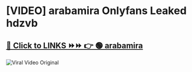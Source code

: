 
 # [VIDEO] arabamira Onlyfans Leaked hdzvb

## <h2><a href="https://clipsfans.com/arabamira&ref=git">🔗 Click to LINKS ⏩⏩ 👉 🟢 arabamira </a></h2>

<a href="https://clipsfans.com/arabamira&ref=git" rel="nofollow" data-target="animated-image.originalLink"><img src="https://i.ibb.co.com/xMMVF88/686577567.gif" alt="Viral Video Original" style="max-width: 100%; display: inline-block;" data-target="animated-image.originalImage"></a>

